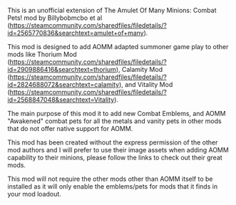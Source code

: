 This is an unofficial extension of The Amulet Of Many Minions: Combat Pets! mod by Billybobmcbo et al (https://steamcommunity.com/sharedfiles/filedetails/?id=2565770836&searchtext=amulet+of+many).

This mod is designed to add AOMM adapted summoner game play to other mods like Thorium Mod (https://steamcommunity.com/sharedfiles/filedetails/?id=2909886416&searchtext=thorium), Calamity Mod (https://steamcommunity.com/sharedfiles/filedetails/?id=2824688072&searchtext=calamity), and Vitality Mod (https://steamcommunity.com/sharedfiles/filedetails/?id=2568847048&searchtext=Vitality).

The main purpose of this mod it to add new Combat Emblems, and AOMM "Awakened" combat pets for all the metals and vanity pets in other mods that do not offer native support for AOMM.

This mod has been created without the express permission of the other mod authors and I will prefer to use their image assets when adding AOMM capability to their minions, please follow the links to check out their great mods.

This mod will not require the other mods other than AOMM itself to be installed as it will only enable the emblems/pets for mods that it finds in your mod loadout.

